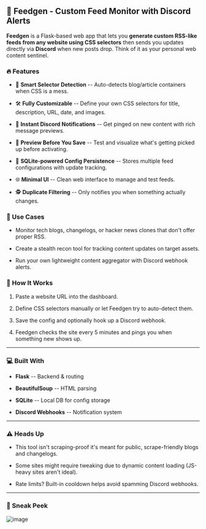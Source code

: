 📰 Feedgen - Custom Feed Monitor with Discord Alerts
----------------------------------------------------

**Feedgen** is a Flask-based web app that lets you **generate custom RSS-like feeds from any website using CSS selectors** then sends you updates directly via **Discord** when new posts drop. Think of it as your personal web content sentinel.

### 🔥 Features

-   🧠 **Smart Selector Detection** -- Auto-detects blog/article containers when CSS is a mess.

-   🛠️ **Fully Customizable** -- Define your own CSS selectors for title, description, URL, date, and images.

-   🔔 **Instant Discord Notifications** -- Get pinged on new content with rich message previews.

-   🧩 **Preview Before You Save** -- Test and visualize what's getting picked up before activating.

-   💾 **SQLite-powered Config Persistence** -- Stores multiple feed configurations with update tracking.

-   🌐 **Minimal UI** -- Clean web interface to manage and test feeds.

-   🕵️ **Duplicate Filtering** -- Only notifies you when something actually changes.

### 🧠 Use Cases

-   Monitor tech blogs, changelogs, or hacker news clones that don't offer proper RSS.

-   Create a stealth recon tool for tracking content updates on target assets.

-   Run your own lightweight content aggregator with Discord webhook alerts.

### 🚀 How It Works

1.  Paste a website URL into the dashboard.

2.  Define CSS selectors manually or let Feedgen try to auto-detect them.

3.  Save the config and optionally hook up a Discord webhook.

4.  Feedgen checks the site every 5 minutes and pings you when something new shows up.

* * * * *

### 💻 Built With

-   **Flask** -- Backend & routing

-   **BeautifulSoup** -- HTML parsing

-   **SQLite** -- Local DB for config storage

-   **Discord Webhooks** -- Notification system

* * * * *

### ⚠️ Heads Up

-   This tool isn't scraping-proof it's meant for public, scrape-friendly blogs and changelogs.

-   Some sites might require tweaking due to dynamic content loading (JS-heavy sites aren't ideal).

-   Rate limits? Built-in cooldown helps avoid spamming Discord webhooks.

* * * * *

### 📸 Sneak Peek

![image](https://github.com/user-attachments/assets/b4c58b2b-95d2-47db-a148-fa557b3ba9d5)


